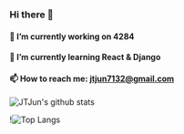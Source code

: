 ### Hi there 👋

#### 🔭 I’m currently working on 4284
#### 🌱 I’m currently learning React & Django
#### 📫 How to reach me: jtjun7132@gmail.com

![JTJun's github stats](https://github-readme-stats.vercel.app/api?username=jtjun&theme=default&show_icons=true&count_private=true&title_color=1a8aba&text_color=505560&icon_color=059acb&bg_color=fdfeff&hide_border=true)

!![Top Langs](https://github-readme-stats.vercel.app/api/top-langs/?username=jtjun&layout=compact)

<!--
**jtjun/jtjun** is a ✨ _special_ ✨ repository because its `README.md` (this file) appears on your GitHub profile.

Here are some ideas to get you started:
<code><img alt="Python" src="https://user-images.githubusercontent.com/26512984/88481834-ab0dac00-cf98-11ea-93a7-7b23c240c59c.jpg" width="32"></code>
<code><img alt="Git" src="https://user-images.githubusercontent.com/26512984/88481839-ad700600-cf98-11ea-8168-e795e299b730.png" width="32"></code>
- 🔭 I’m currently working on ...
- 🌱 I’m currently learning ...
- 👯 I’m looking to collaborate on ...
- 🤔 I’m looking for help with ...
- 💬 Ask me about ...
- 📫 How to reach me: ...
- 😄 Pronouns: ...
- ⚡ Fun fact: ...
-->
